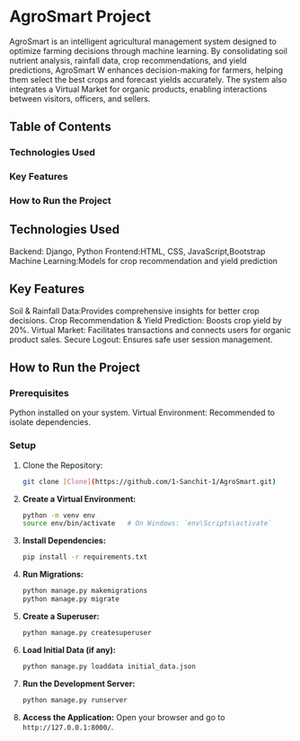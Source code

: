 # AgroSmart Project

AgroSmart is an intelligent agricultural management system designed to optimize farming decisions through machine learning. By consolidating soil nutrient analysis, rainfall data, crop recommendations, and yield predictions, AgroSmart W enhances decision-making for farmers, helping them select the best crops and forecast yields accurately. The system also integrates a Virtual Market for organic products, enabling interactions between visitors, officers, and sellers.

## Table of Contents
### Technologies Used
### Key Features
### How to Run the Project


## Technologies Used
Backend: Django, Python
Frontend:HTML, CSS, JavaScript,Bootstrap 
Machine Learning:Models for crop recommendation and yield prediction

## Key Features
Soil & Rainfall Data:Provides comprehensive insights for better crop decisions.
Crop Recommendation & Yield Prediction: Boosts crop yield by 20%.
Virtual Market: Facilitates transactions and connects users for organic product sales.
Secure Logout: Ensures safe user session management.

## How to Run the Project

### Prerequisites
Python installed on your system.
Virtual Environment: Recommended to isolate dependencies.

### Setup

1. Clone the Repository:
   ```bash
   git clone [Clone](https://github.com/1-Sanchit-1/AgroSmart.git)
   ```

2. **Create a Virtual Environment:**
   ```bash
   python -m venv env
   source env/bin/activate   # On Windows: `env\Scripts\activate`
   ```

3. **Install Dependencies:**
   ```bash
   pip install -r requirements.txt
   ```

4. **Run Migrations:**
   ```bash
   python manage.py makemigrations
   python manage.py migrate
   ```

5. **Create a Superuser:**
   ```bash
   python manage.py createsuperuser
   ```

6. **Load Initial Data (if any):**
   ```bash
   python manage.py loaddata initial_data.json
   ```

7. **Run the Development Server:**
   ```bash
   python manage.py runserver
   ```

8. **Access the Application:**
   Open your browser and go to `http://127.0.0.1:8000/`.




